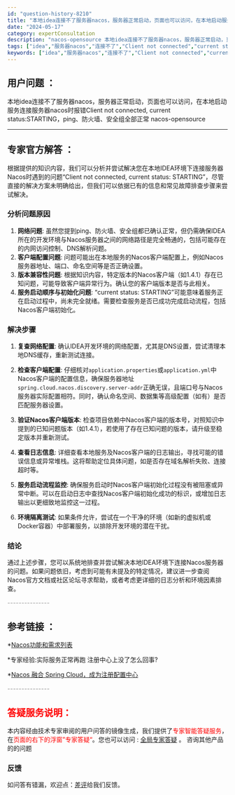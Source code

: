```yaml
---
id: "question-history-8210"
title: "本地idea连接不了服务器nacos，服务器正常启动，页面也可以访问，在本地启动服务连接服务器nacos时报错Client not connected, current status:STARTING，ping、防火墙、安全组全部正常 nacos-opensource"
date: "2024-05-17"
category: expertConsultation
description: "nacos-opensource 本地idea连接不了服务器nacos，服务器正常启动，页面也可以访问，在本地启动服务连接服务器nacos时报错Client not connected, current status:STARTING，ping、防火墙、安全组全部正常"
tags: ["idea","服务器nacos","连接不了","Client not connected","current status:STARTING","ping","防火墙","安全组"]
keywords: ["idea","服务器nacos","连接不了","Client not connected","current status:STARTING","ping","防火墙","安全组"]
---
```


## 用户问题 ： 
 本地idea连接不了服务器nacos，服务器正常启动，页面也可以访问，在本地启动服务连接服务器nacos时报错Client not connected, current status:STARTING，ping、防火墙、安全组全部正常 nacos-opensource 

---------------
## 专家官方解答 ：

根据提供的知识内容，我们可以分析并尝试解决您在本地IDEA环境下连接服务器Nacos时遇到的问题“Client not connected, current status: STARTING”，尽管直接的解决方案未明确给出，但我们可以依据已有的信息和常见故障排查步骤来尝试解决。

### 分析问题原因

1. **网络问题**: 虽然您提到ping、防火墙、安全组都已确认正常，但仍需确保IDEA所在的开发环境与Nacos服务器之间的网络路径是完全畅通的，包括可能存在的内网访问控制、DNS解析问题。
2. **客户端配置问题**: 问题可能出在本地服务的Nacos客户端配置上，例如Nacos服务器地址、端口、命名空间等是否正确设置。
3. **版本兼容性问题**: 根据知识内容，特定版本的Nacos客户端（如1.4.1）存在已知问题，可能导致客户端异常行为。确认您的客户端版本是否与此相关。
4. **服务启动顺序与初始化问题**: “current status: STARTING”可能意味着服务正在启动过程中，尚未完全就绪。需要检查服务是否已成功完成启动流程，包括Nacos客户端初始化。

### 解决步骤

1. **复查网络配置**: 确认IDEA开发环境的网络配置，尤其是DNS设置，尝试清理本地DNS缓存，重新测试连接。
   
2. **检查客户端配置**: 仔细核对`application.properties`或`application.yml`中Nacos客户端的配置信息，确保服务器地址`spring.cloud.nacos.discovery.server-addr`正确无误，且端口号与Nacos服务器实际配置相符。同时，确认命名空间、数据集等高级配置（如有）是否匹配服务器设置。

3. **验证Nacos客户端版本**: 检查项目依赖中Nacos客户端的版本号，对照知识中提到的已知问题版本（如1.4.1），若使用了存在已知问题的版本，请升级至稳定版本并重新测试。

4. **查看日志信息**: 详细查看本地服务及Nacos客户端的日志输出，寻找可能的错误信息或异常堆栈。这将帮助定位具体问题，如是否存在域名解析失败、连接超时等。

5. **服务启动流程监控**: 确保服务启动时Nacos客户端初始化过程没有被阻塞或异常中断。可以在启动日志中查找Nacos客户端初始化成功的标识，或增加日志输出以更细致地监控这一过程。

6. **环境隔离测试**: 如果条件允许，尝试在一个干净的环境（如新的虚拟机或Docker容器）中部署服务，以排除开发环境的潜在干扰。

### 结论

通过上述步骤，您可以系统地排查并尝试解决本地IDEA环境下连接Nacos服务器的问题。如果问题依旧，考虑到可能有未提及的特定情况，建议进一步查阅Nacos官方文档或社区论坛寻求帮助，或者考虑更详细的日志分析和环境因素排查。


<font color="#949494">---------------</font> 


## 参考链接 ：

*[Nacos功能和需求列表](https://nacos.io/docs/latest/archive/feature-list)
 
 *专家经验:实际服务正常再跑 注册中心上没了怎么回事? 
 
 *[Nacos 融合 Spring Cloud，成为注册配置中心](https://nacos.io/docs/latest/ecology/use-nacos-with-spring-cloud)


 <font color="#949494">---------------</font> 
 


## <font color="#FF0000">答疑服务说明：</font> 

本内容经由技术专家审阅的用户问答的镜像生成，我们提供了<font color="#FF0000">专家智能答疑服务</font>，在<font color="#FF0000">页面的右下的浮窗”专家答疑“</font>。您也可以访问 : [全局专家答疑](https://opensource.alibaba.com/chatBot) 。 咨询其他产品的的问题

### 反馈
如问答有错漏，欢迎点：[差评](https://ai.nacos.io/user/feedbackByEnhancerGradePOJOID?enhancerGradePOJOId=13568)给我们反馈。
